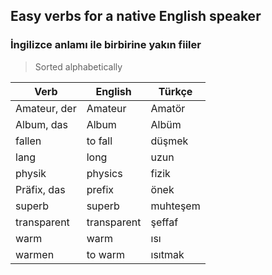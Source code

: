 ## Easy verbs for a native English speaker
### İngilizce anlamı ile birbirine yakın fiiler

> Sorted alphabetically

Verb | English | Türkçe
--- | --- | ---
Amateur, der | Amateur | Amatör
Album, das | Album | Albüm
fallen | to fall | düşmek
lang | long | uzun
physik | physics | fizik
Präfix, das | prefix | önek
superb | superb | muhteşem
transparent | transparent | şeffaf
warm | warm | ısı
warmen | to warm | ısıtmak
